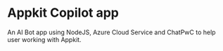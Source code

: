 # Appkit Copilot app

An AI Bot app using NodeJS, Azure Cloud Service and ChatPwC to help user working with Appkit.
